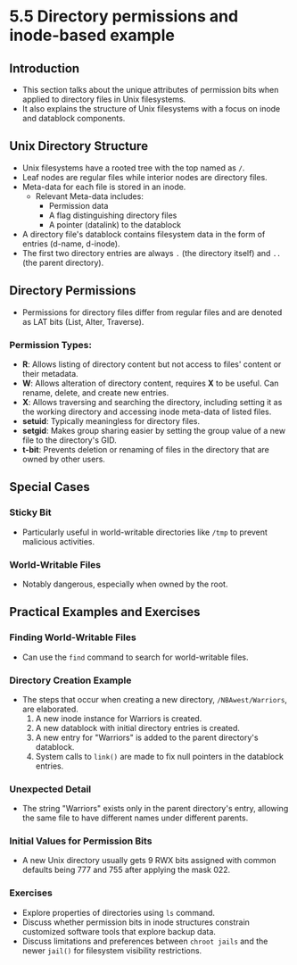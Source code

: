 # 5.5 Directory permissions and inode-based example

## Introduction
- This section talks about the unique attributes of permission bits when applied to directory files in Unix filesystems.
- It also explains the structure of Unix filesystems with a focus on inode and datablock components.

## Unix Directory Structure
- Unix filesystems have a rooted tree with the top named as `/`.
- Leaf nodes are regular files while interior nodes are directory files.
- Meta-data for each file is stored in an inode.
  - Relevant Meta-data includes:
    - Permission data
    - A flag distinguishing directory files
    - A pointer (datalink) to the datablock
- A directory file's datablock contains filesystem data in the form of entries (d-name, d-inode).
- The first two directory entries are always `.` (the directory itself) and `..` (the parent directory).

## Directory Permissions
- Permissions for directory files differ from regular files and are denoted as LAT bits (List, Alter, Traverse).
### Permission Types:
  - **R**: Allows listing of directory content but not access to files' content or their metadata.
  - **W**: Allows alteration of directory content, requires **X** to be useful. Can rename, delete, and create new entries.
  - **X**: Allows traversing and searching the directory, including setting it as the working directory and accessing inode meta-data of listed files.
- **setuid**: Typically meaningless for directory files.
- **setgid**: Makes group sharing easier by setting the group value of a new file to the directory's GID.
- **t-bit**: Prevents deletion or renaming of files in the directory that are owned by other users.

## Special Cases
### Sticky Bit
- Particularly useful in world-writable directories like `/tmp` to prevent malicious activities.

### World-Writable Files
- Notably dangerous, especially when owned by the root.

## Practical Examples and Exercises
### Finding World-Writable Files
- Can use the `find` command to search for world-writable files.

### Directory Creation Example
- The steps that occur when creating a new directory, `/NBAwest/Warriors`, are elaborated.
  1. A new inode instance for Warriors is created.
  2. A new datablock with initial directory entries is created.
  3. A new entry for "Warriors" is added to the parent directory's datablock.
  4. System calls to `link()` are made to fix null pointers in the datablock entries.

### Unexpected Detail
- The string "Warriors" exists only in the parent directory's entry, allowing the same file to have different names under different parents.

### Initial Values for Permission Bits
- A new Unix directory usually gets 9 RWX bits assigned with common defaults being 777 and 755 after applying the mask 022.

### Exercises
- Explore properties of directories using `ls` command.
- Discuss whether permission bits in inode structures constrain customized software tools that explore backup data.
- Discuss limitations and preferences between `chroot jails` and the newer `jail()` for filesystem visibility restrictions.

